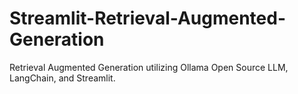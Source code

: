 # Streamlit-Retrieval-Augmented-Generation
Retrieval Augmented Generation utilizing Ollama Open Source LLM, LangChain, and Streamlit.
